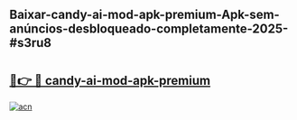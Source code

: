 ## Baixar-candy-ai-mod-apk-premium-Apk-sem-anúncios-desbloqueado-completamente-2025-#s3ru8

# <h2><a href="https://ainizakaria.my?title=candy-ai-mod-apk-premium&ref=20M">🔗👉 🔴 candy-ai-mod-apk-premium</a></h2>

[![acn](https://github.com/user-attachments/assets/0f9c940e-d8b0-45ae-aac7-cd30a18b3e1c)](https://ainizakaria.my?title=candy-ai-mod-apk-premium&ref=20M)

